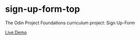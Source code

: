 # sign-up-form-top
The Odin Project Foundations curriculum project: Sign Up-Form

<a href="https://kbly538.github.io/sign-up-form-top/"> Live Demo </a>

